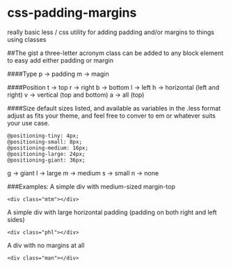 css-padding-margins
====================

really basic less / css utility for adding padding and/or margins to things using classes

##The gist
a three-letter acronym class can be added to any block element to easy add either padding or margin

####Type
p -> padding
m -> magin

####Position
t -> top
r -> right
b -> bottom
l -> left
h -> horizontal (left and right)
v -> vertical (top and bottom)
a -> all (top)

####Size
default sizes listed, and available as variables in the .less format
adjust as fits your theme, and feel free to conver to em or whatever suits your use case.
```
@positioning-tiny: 4px;
@positioning-small: 8px;
@positioning-medium: 16px;
@positioning-large: 24px;
@positioning-giant: 36px;
```
g -> giant
l -> large
m -> medium
s -> small
n -> none

###Examples:
A simple div with medium-sized margin-top
```
<div class="mtm"></div>
```

A simple div with large horizontal padding (padding on both right and left sides)
```
<div class="phl"></div>
```

A div with no margins at all
```
<div class="man"></div>
```